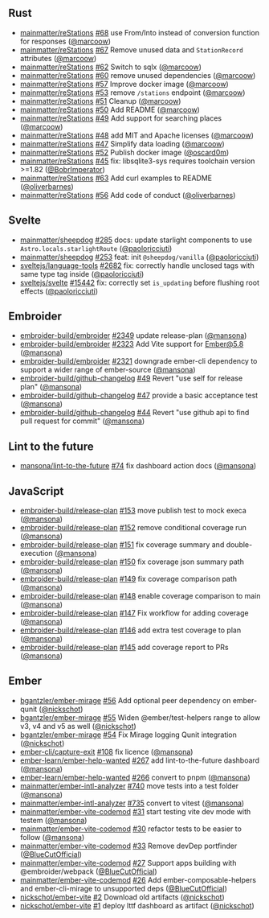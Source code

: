 ## Rust

- [mainmatter/reStations] [#68](https://github.com/mainmatter/reStations/pull/68) use From/Into instead of conversion function for responses ([@marcoow])
- [mainmatter/reStations] [#67](https://github.com/mainmatter/reStations/pull/67) Remove unused data and `StationRecord` attributes ([@marcoow])
- [mainmatter/reStations] [#62](https://github.com/mainmatter/reStations/pull/62) Switch to sqlx ([@marcoow])
- [mainmatter/reStations] [#60](https://github.com/mainmatter/reStations/pull/60) remove unused dependencies ([@marcoow])
- [mainmatter/reStations] [#57](https://github.com/mainmatter/reStations/pull/57) Improve docker image ([@marcoow])
- [mainmatter/reStations] [#53](https://github.com/mainmatter/reStations/pull/53) remove `/stations` endpoint ([@marcoow])
- [mainmatter/reStations] [#51](https://github.com/mainmatter/reStations/pull/51) Cleanup ([@marcoow])
- [mainmatter/reStations] [#50](https://github.com/mainmatter/reStations/pull/50) Add README ([@marcoow])
- [mainmatter/reStations] [#49](https://github.com/mainmatter/reStations/pull/49) Add support for searching places ([@marcoow])
- [mainmatter/reStations] [#48](https://github.com/mainmatter/reStations/pull/48) add MIT and Apache licenses ([@marcoow])
- [mainmatter/reStations] [#47](https://github.com/mainmatter/reStations/pull/47) Simplify data loading ([@marcoow])
- [mainmatter/reStations] [#52](https://github.com/mainmatter/reStations/pull/52) Publish docker image ([@oscard0m])
- [mainmatter/reStations] [#45](https://github.com/mainmatter/reStations/pull/45) fix: libsqlite3-sys requires toolchain version >=1.82 ([@BobrImperator])
- [mainmatter/reStations] [#63](https://github.com/mainmatter/reStations/pull/63) Add curl examples to README ([@oliverbarnes])
- [mainmatter/reStations] [#56](https://github.com/mainmatter/reStations/pull/56) Add code of conduct ([@oliverbarnes])

## Svelte

- [mainmatter/sheepdog] [#285](https://github.com/mainmatter/sheepdog/pull/285) docs: update starlight components to use `Astro.locals.starlightRoute` ([@paoloricciuti])
- [mainmatter/sheepdog] [#253](https://github.com/mainmatter/sheepdog/pull/253) feat: init `@sheepdog/vanilla` ([@paoloricciuti])
- [sveltejs/language-tools] [#2682](https://github.com/sveltejs/language-tools/pull/2682) fix: correctly handle unclosed tags with same type tag inside ([@paoloricciuti])
- [sveltejs/svelte] [#15442](https://github.com/sveltejs/svelte/pull/15442) fix: correctly set `is_updating` before flushing root effects ([@paoloricciuti])

## Embroider

- [embroider-build/embroider] [#2349](https://github.com/embroider-build/embroider/pull/2349) update release-plan ([@mansona])
- [embroider-build/embroider] [#2323](https://github.com/embroider-build/embroider/pull/2323) Add Vite support for Ember@5.8 ([@mansona])
- [embroider-build/embroider] [#2321](https://github.com/embroider-build/embroider/pull/2321) downgrade ember-cli dependency to support a wider range of ember-source ([@mansona])
- [embroider-build/github-changelog] [#49](https://github.com/embroider-build/github-changelog/pull/49) Revert "use self for release plan" ([@mansona])
- [embroider-build/github-changelog] [#47](https://github.com/embroider-build/github-changelog/pull/47) provide a basic acceptance test ([@mansona])
- [embroider-build/github-changelog] [#44](https://github.com/embroider-build/github-changelog/pull/44) Revert "use github api to find pull request for commit" ([@mansona])

## Lint to the future

- [mansona/lint-to-the-future] [#74](https://github.com/mansona/lint-to-the-future/pull/74) fix dashboard action docs ([@mansona])

## JavaScript

- [embroider-build/release-plan] [#153](https://github.com/embroider-build/release-plan/pull/153) move publish test to mock execa ([@mansona])
- [embroider-build/release-plan] [#152](https://github.com/embroider-build/release-plan/pull/152) remove conditional coverage run ([@mansona])
- [embroider-build/release-plan] [#151](https://github.com/embroider-build/release-plan/pull/151) fix coverage summary and double-execution ([@mansona])
- [embroider-build/release-plan] [#150](https://github.com/embroider-build/release-plan/pull/150) fix coverage json summary path ([@mansona])
- [embroider-build/release-plan] [#149](https://github.com/embroider-build/release-plan/pull/149) fix coverage comparison path ([@mansona])
- [embroider-build/release-plan] [#148](https://github.com/embroider-build/release-plan/pull/148) enable coverage comparison to main ([@mansona])
- [embroider-build/release-plan] [#147](https://github.com/embroider-build/release-plan/pull/147) Fix workflow for adding coverage ([@mansona])
- [embroider-build/release-plan] [#146](https://github.com/embroider-build/release-plan/pull/146) add extra test coverage to plan ([@mansona])
- [embroider-build/release-plan] [#145](https://github.com/embroider-build/release-plan/pull/145) add coverage report to PRs ([@mansona])

## Ember

- [bgantzler/ember-mirage] [#56](https://github.com/bgantzler/ember-mirage/pull/56) Add optional peer dependency on ember-qunit ([@nickschot])
- [bgantzler/ember-mirage] [#55](https://github.com/bgantzler/ember-mirage/pull/55) Widen @ember/test-helpers range to allow v3, v4 and v5 as well ([@nickschot])
- [bgantzler/ember-mirage] [#54](https://github.com/bgantzler/ember-mirage/pull/54) Fix Mirage logging Qunit integration ([@nickschot])
- [ember-cli/capture-exit] [#108](https://github.com/ember-cli/capture-exit/pull/108) fix licence ([@mansona])
- [ember-learn/ember-help-wanted] [#267](https://github.com/ember-learn/ember-help-wanted/pull/267) add lint-to-the-future dashboard ([@mansona])
- [ember-learn/ember-help-wanted] [#266](https://github.com/ember-learn/ember-help-wanted/pull/266) convert to pnpm ([@mansona])
- [mainmatter/ember-intl-analyzer] [#740](https://github.com/mainmatter/ember-intl-analyzer/pull/740) move tests into a test folder ([@mansona])
- [mainmatter/ember-intl-analyzer] [#735](https://github.com/mainmatter/ember-intl-analyzer/pull/735) convert to vitest ([@mansona])
- [mainmatter/ember-vite-codemod] [#31](https://github.com/mainmatter/ember-vite-codemod/pull/31) start testing vite dev mode with testem ([@mansona])
- [mainmatter/ember-vite-codemod] [#30](https://github.com/mainmatter/ember-vite-codemod/pull/30) refactor tests to be easier to follow ([@mansona])
- [mainmatter/ember-vite-codemod] [#33](https://github.com/mainmatter/ember-vite-codemod/pull/33) Remove devDep portfinder ([@BlueCutOfficial])
- [mainmatter/ember-vite-codemod] [#27](https://github.com/mainmatter/ember-vite-codemod/pull/27) Support apps building with @embroider/webpack ([@BlueCutOfficial])
- [mainmatter/ember-vite-codemod] [#26](https://github.com/mainmatter/ember-vite-codemod/pull/26) Add ember-composable-helpers and ember-cli-mirage to unsupported deps ([@BlueCutOfficial])
- [nickschot/ember-vite] [#2](https://github.com/nickschot/ember-vite/pull/2) Download old artifacts ([@nickschot])
- [nickschot/ember-vite] [#1](https://github.com/nickschot/ember-vite/pull/1) deploy lttf dashboard as artifact ([@nickschot])

[@BlueCutOfficial]: https://github.com/BlueCutOfficial
[@BobrImperator]: https://github.com/BobrImperator
[@mansona]: https://github.com/mansona
[@marcoow]: https://github.com/marcoow
[@nickschot]: https://github.com/nickschot
[@oliverbarnes]: https://github.com/oliverbarnes
[@oscard0m]: https://github.com/oscard0m
[@paoloricciuti]: https://github.com/paoloricciuti
[bgantzler/ember-mirage]: https://github.com/bgantzler/ember-mirage
[ember-cli/capture-exit]: https://github.com/ember-cli/capture-exit
[ember-learn/ember-help-wanted]: https://github.com/ember-learn/ember-help-wanted
[embroider-build/embroider]: https://github.com/embroider-build/embroider
[embroider-build/github-changelog]: https://github.com/embroider-build/github-changelog
[embroider-build/release-plan]: https://github.com/embroider-build/release-plan
[mainmatter/ember-intl-analyzer]: https://github.com/mainmatter/ember-intl-analyzer
[mainmatter/ember-vite-codemod]: https://github.com/mainmatter/ember-vite-codemod
[mainmatter/reStations]: https://github.com/mainmatter/reStations
[mainmatter/sheepdog]: https://github.com/mainmatter/sheepdog
[mansona/lint-to-the-future]: https://github.com/mansona/lint-to-the-future
[nickschot/ember-vite]: https://github.com/nickschot/ember-vite
[sveltejs/language-tools]: https://github.com/sveltejs/language-tools
[sveltejs/svelte]: https://github.com/sveltejs/svelte
